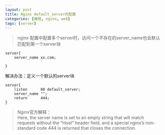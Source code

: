 ```yaml
---
layout: post
title: Nginx default_server的配置
categories: [编程, nginx, web]
tags: [server]
---
```


> nginx 配置中配置多个server时，访问一个不存在的server_name也会默认匹配到第一个server块

```nginx
server{
    server_name xx.com;
    
}

```

解决办法：定义一个默认的server块
```nginx
server{
	listen      80 default_server;
	server_name "";
	return      444;
}
```

> Nginx官方解释：   
> Here, the server name is set to an empty string that will match requests without the “Host” header field, and a special nginx’s non-standard code 444 is returned that closes the connection.
